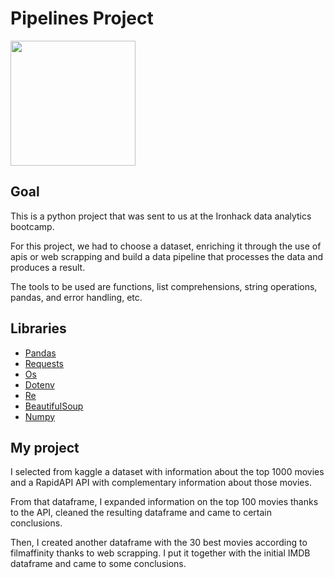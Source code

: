 # Pipelines Project

<img width=200 src="https://screwthehighroad.files.wordpress.com/2015/07/imdb.png">

## Goal
This is a python project that was sent to us at the Ironhack data analytics bootcamp. 

For this project, we had to choose a dataset, enriching it through the use of apis or web scrapping and build a data pipeline that processes the data and produces a result. 

The tools to be used are functions, list comprehensions, string operations, pandas, and error handling, etc. 

## Libraries
- [Pandas](https://pandas.pydata.org/docs/)
- [Requests](https://docs.python-requests.org/en/master/)
- [Os](https://docs.python.org/3/library/os.html)
- [Dotenv](https://pypi.org/project/python-dotenv/)
- [Re](https://docs.python.org/3/library/re.html)
- [BeautifulSoup](https://www.crummy.com/software/BeautifulSoup/bs4/doc/)
- [Numpy](https://numpy.org/doc/)

## My project

I selected from kaggle a dataset with information about the top 1000 movies and a RapidAPI API with complementary information about those movies. 

From that dataframe, I expanded information on the top 100 movies thanks to the API, cleaned the resulting dataframe and came to certain conclusions. 

Then, I created another dataframe with the 30 best movies according to filmaffinity thanks to web scrapping. I put it together with the initial IMDB dataframe and came to some conclusions. 